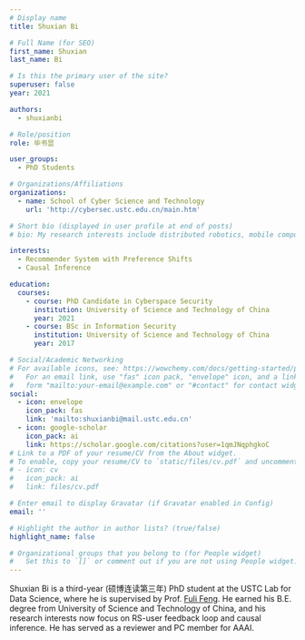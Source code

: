 ```yaml
---
# Display name
title: Shuxian Bi

# Full Name (for SEO)
first_name: Shuxian
last_name: Bi

# Is this the primary user of the site?
superuser: false
year: 2021

authors:
  - shuxianbi

# Role/position
role: 毕书显

user_groups:
  - PhD Students

# Organizations/Affiliations
organizations:
  - name: School of Cyber Science and Technology
    url: 'http://cybersec.ustc.edu.cn/main.htm'

# Short bio (displayed in user profile at end of posts)
# bio: My research interests include distributed robotics, mobile computing and programmable matter.

interests:
  - Recommender System with Preference Shifts
  - Causal Inference

education:
  courses:
    - course: PhD Candidate in Cyberspace Security
      institution: University of Science and Technology of China
      year: 2021
    - course: BSc in Information Security
      institution: University of Science and Technology of China
      year: 2017

# Social/Academic Networking
# For available icons, see: https://wowchemy.com/docs/getting-started/page-builder/#icons
#   For an email link, use "fas" icon pack, "envelope" icon, and a link in the
#   form "mailto:your-email@example.com" or "#contact" for contact widget.
social:
  - icon: envelope
    icon_pack: fas
    link: 'mailto:shuxianbi@mail.ustc.edu.cn'
  - icon: google-scholar
    icon_pack: ai
    link: https://scholar.google.com/citations?user=1qmJNqphgkoC
# Link to a PDF of your resume/CV from the About widget.
# To enable, copy your resume/CV to `static/files/cv.pdf` and uncomment the lines below.
# - icon: cv
#   icon_pack: ai
#   link: files/cv.pdf

# Enter email to display Gravatar (if Gravatar enabled in Config)
email: ''

# Highlight the author in author lists? (true/false)
highlight_name: false

# Organizational groups that you belong to (for People widget)
#   Set this to `[]` or comment out if you are not using People widget.
---
```


Shuxian Bi is a third-year (硕博连读第三年) PhD student at the USTC Lab for Data Science, where he is supervised by Prof. [Fuli Feng](https://fulifeng.github.io/). He earned his B.E. degree from University of Science and Technology of China, and his research interests now focus on RS-user feedback loop and causal inference. He has served as a reviewer and PC member for AAAI.


